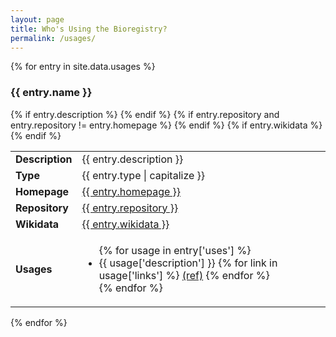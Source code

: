 ```yaml
---
layout: page
title: Who's Using the Bioregistry?
permalink: /usages/
---
```

{% for entry in site.data.usages %}

### {{ entry.name }}

<table class="table">
{% if entry.description %}
<tr>
<td><strong>Description</strong></td>
<td>{{ entry.description }}</td>
</tr>
{% endif %}
<tr>
<td><strong>Type</strong></td>
<td>{{ entry.type | capitalize }}</td>
</tr>
<tr>
<td><strong>Homepage</strong></td>
<td><a href="{{ entry.homepage }}">{{ entry.homepage }}</a></td>
</tr>
{% if entry.repository and entry.repository != entry.homepage %}
<tr>
<td><strong>Repository</strong></td>
<td><a href="{{ entry.repository }}">{{ entry.repository }}</a></td>
</tr>
{% endif %}
{% if entry.wikidata %}
<tr>
<td><strong>Wikidata</strong></td>
<td><a href="https://scholia.toolforge.org/{{ entry.wikidata }}">{{ entry.wikidata }}</a></td>
</tr>
{% endif %}
<tr>
<td><strong>Usages</strong></td>
<td>
<ul>
{% for usage in entry['uses'] %}
<li>
{{ usage['description'] }}
{% for link in usage['links'] %}
 <a href="{{ link }}">(ref)</a>
{% endfor %}
</li>
{% endfor %}
</ul>
</td>
</tr>
</table>

{% endfor %}
